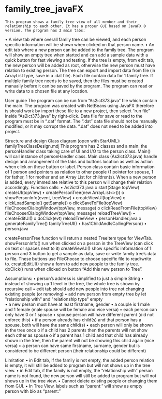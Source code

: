 # family_tree_javaFX

	This program shows a family tree view of all member and their relationship to each other. It has a proper GUI based on JavaFX 8 version. The program has 2 main tabs: 
•	A view tab where overall family tree can be viewed, and each person specific information will be shown when clicked on that person name. 
•	An edit tab where a new person can be added to the family tree.
The program will show an empty tree when started and can add a sample data with a quick button for fast viewing and testing. If the tree is empty, from edit tab, the new person will be added as root, otherwise the new person must have relation to existing person. The tree can export and import data from file (in ArrayList<person> type, save in a .dat file). Each file contain data for 1 family tree. If multiple family tree needs to be saved, then the files must be created manually before it can be saved by the program. The program can read or write data to a chosen file at any location. 

User guide
	The program can be run from “As2ict373.java” file which contain the main. The program was created with NetBeans using JavaFX therefore is should work by import these file to a new project, then select “run file” inside “As2ict373.java” by right-click. Data file for save or read to the program must be in “.dat” format. The “.dat” data file should not be manually modified, or it may corrupt the data. “.dat” does not need to be added into project.

Structure and design
Class diagram (open with StarUML): 
familyTreeClassDesign.mdj 
This program has 2 classes and a main. the personHandler class taking care of UI and I/O to the person class. Main() will call instance of personHandler class. Main class (As2ict373.java) handle design and arrangement of the tabs and buttons location as well as action when click on these button or label. Person class contain basic information of 1 person and pointers as relation to other people (1 pointer for spouse, 1 for father, 1 for mother and an Array List for children(s). When a new person is added, every immediate relative to this person will change their relation accordingly. 
Function calls: 
•	As2ict373.java
o	  start(Stage topView) 
  	  createUI(topView)
•	      createPersonTree(new ArrayList<>())
o	        showPersonInfo(event, treeView)
•	      createViewUI(topView)
o	        clickLoadSample()
            getSample()
o	        clickSaveToFile(topView)
            fileChooserDialogWindow(topView, message)
o	        clickReadFromFile(topView)
          	fileChooserDialogWindow(topView, message)
          	reloadTreeView()
•     	createEditUI()
o	        doClick(evt)
          	reloadTreeView
•	personHandler.java
o	  generateFamilyTree()
    	familyTreeUI()
•	      has1ChildAndIsCallingPerson()
•	person.java

createPersonTree function will return a nested TreeItem type for ViewTab.
showPersonInfo() run when clicked on a person in the TreeView (can click on text or spaces next to it)
createViewUI() show specific information of 1 person and 3 button to get a sample as data, save or write family tree’s data to file. These buttons use FileChoose to choose specific file to read/write to.
createEditUI() show a form to add new people to the family tree. doClick() runs when clicked on button “Add this new person to Tree”.

Assumptions:
•	person’s address is simplified to just a simple String
•	instead of showing up 1 level in the tree, the whole tree is shown by recursive call
•	edit tab should add new people into tree not changing existing people (or removing)
•	add new person from empty tree by let "relationship with" and "relationship type" empty  
•	a new person must have at least firstname, gender
•	a couple is 1 male and 1 female (male spouse will be female and vice versa)
•	each person can only have 0 or 1 spouse
•	spouse person will have different parent (did not enforce this)
•	if a person already has child(s) and that person has a spouse, both will have the same child(s)
•	each person will only be shown in the tree once
o	if a child has 2 parents then the parents will not show each other as spouse
o	if a parent has 1 child and that child has already shown in the tree, then the parent will not be showing this child again (vice versa)
•	a person can have same firstname, surname, gender but is considered to be different person (their relationship could be different)

Limitation
•	in Edit tab, if the family is not empty, the added person relation is empty, it will still be added to program but will not shows up in the tree view. 
•	in Edit tab, if the family is not empty, the “relationship with” person name is not found, the new person will still be added to program but will not shows up in the tree view. 
•	Cannot delete existing people or changing them from GUI. 
•	In Tree View, labels such as “parent:” will show as empty person with bio as “parent:”

